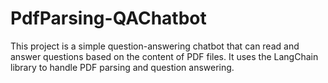 # PdfParsing-QAChatbot

This project is a simple question-answering chatbot that can read and answer questions based on the content of PDF files. It uses the LangChain library to handle PDF parsing and question answering.
